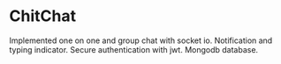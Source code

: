# ChitChat
Implemented one on one and group chat with socket io.
Notification and typing indicator.
Secure authentication with jwt.
Mongodb database.
